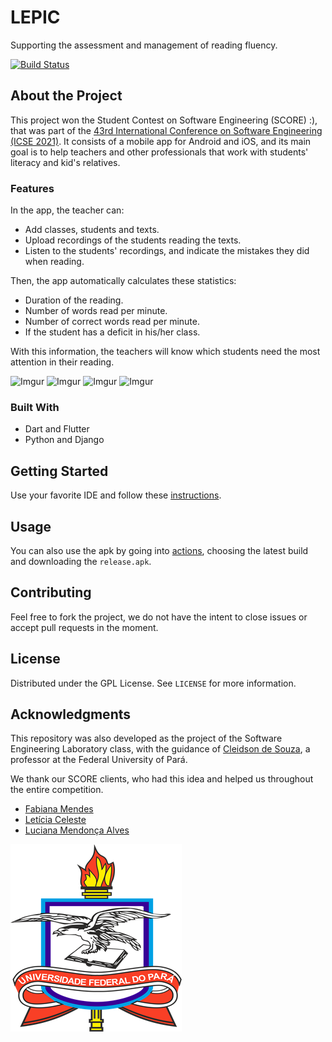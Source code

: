 # LEPIC

Supporting the assessment and management of reading fluency.

[![Build Status](https://travis-ci.com/JambuOverflow/lepic.svg?branch=develop)](https://travis-ci.com/JambuOverflow/lepic)

## About the Project

This project won the Student Contest on Software Engineering (SCORE) :), that was part of the [43rd International Conference on Software Engineering (ICSE 2021)](https://conf.researchr.org/home/icse-2021/score-2021#About). It consists of a mobile app for Android and iOS, and its main goal is to help teachers and other professionals that work with students' literacy and kid's relatives.

### Features

In the app, the teacher can:

* Add classes, students and texts.
* Upload recordings of the students reading the texts.
* Listen to the students' recordings, and indicate the mistakes they did when reading.

Then, the app automatically calculates these statistics:
 
* Duration of the reading.
* Number of words read per minute.
* Number of correct words read per minute.
* If the student has a deficit in his/her class.

With this information, the teachers will know which students need the most attention in their reading.

![Imgur](https://i.imgur.com/N149vqXl.png)
![Imgur](https://i.imgur.com/ZyQcBPNl.png)
![Imgur](https://i.imgur.com/KB5ifZIl.png)
![Imgur](https://i.imgur.com/3YK9xm2l.png)

### Built With

* Dart and Flutter
* Python and Django

## Getting Started

Use your favorite IDE and follow these [instructions](https://flutter.dev/docs/get-started/test-drive?tab=vscode).

## Usage

You can also use the apk by going into [actions](https://github.com/JambuOverflow/lepic/actions), choosing the latest build and downloading the `release.apk`.

## Contributing

Feel free to fork the project, we do not have the intent to close issues or
accept pull requests in the moment.

## License

Distributed under the GPL License. See `LICENSE` for more information.

## Acknowledgments

This repository was also developed as the project of the Software Engineering Laboratory class, with the guidance of [Cleidson de Souza](https://www.linkedin.com/in/cdesouza/?originalSubdomain=br),
a professor at the Federal University of Pará. 

We thank our SCORE clients, who had this idea and helped us throughout the entire competition.
* [Fabiana Mendes](http://fga.unb.br/fabiana.mendes)
* [Letícia Celeste](http://www.pesquisar.unb.br/professores/view/5663)
* [Luciana Mendonça Alves](http://somos.ufmg.br/professor/luciana-mendonca-alves)

[![UFPA](docs/logo_ufpa_github_footer.png)](https://portal.ufpa.br/ "Visite o site da UFPA")
